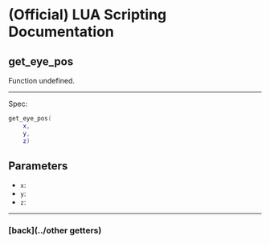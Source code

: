 
# (Official) LUA Scripting Documentation

## get_eye_pos

Function undefined.

___

Spec:

```lua
get_eye_pos(
	x,
	y,
	z)
```

## Parameters

- `x`: 
- `y`: 
- `z`: 

___

### [back](../other getters)

